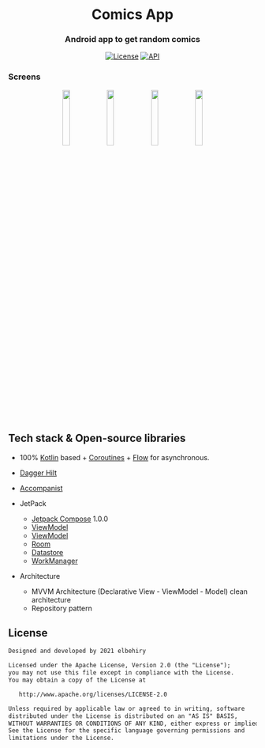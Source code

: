 <h1 align="center">Comics App</h1>
<h3 align="center">Android app to get random comics</h3>

<p align="center">
  <a href="https://opensource.org/licenses/Apache-2.0"><img alt="License" src="https://img.shields.io/badge/License-Apache%202.0-blue.svg"/></a>
  <a href="https://android-arsenal.com/api?level=21"><img alt="API" src="https://img.shields.io/badge/API-21%2B-brightgreen.svg?style=flat"/></a>
</p>

### Screens 
<p align="center">
<img src="https://user-images.githubusercontent.com/8813304/133995095-f642c22f-9a02-4a58-9def-a77bc9c9b5c2.png" width="17%"/>
<img src="https://user-images.githubusercontent.com/8813304/133995103-4cf80924-7c08-460e-9ef0-05e65fb41fab.png" width="17%"/>
<img src="https://user-images.githubusercontent.com/8813304/133995114-7d32309b-1f64-4a3d-8fbc-b25e9497ebcb.png" width="17%"/>
<img src="https://user-images.githubusercontent.com/8813304/133997671-e17e44cf-4420-41e2-8508-0e36b2aa9716.gif" width="17%"/>
</p>

## Tech stack & Open-source libraries
- 100% [Kotlin](https://kotlinlang.org/) based + [Coroutines](https://github.com/Kotlin/kotlinx.coroutines) + [Flow](https://kotlin.github.io/kotlinx.coroutines/kotlinx-coroutines-core/kotlinx.coroutines.flow/) for asynchronous.
- [Dagger Hilt](https://dagger.dev/hilt)
- [Accompanist](https://github.com/google/accompanist)

- JetPack
  - [Jetpack Compose](https://developer.android.com/jetpack/compose) 1.0.0
  - [ViewModel](https://developer.android.com/topic/libraries/architecture/viewmodel)
  - [ViewModel](https://developer.android.com/topic/libraries/architecture/viewmodel)
  - [Room](https://developer.android.com/training/data-storage/room)
  - [Datastore](https://developer.android.com/topic/libraries/architecture/datastore)
  - [WorkManager](https://developer.android.com/topic/libraries/architecture/workmanager)

- Architecture
  - MVVM Architecture (Declarative View - ViewModel - Model) clean architecture
  - Repository pattern
  

## License
```xml
Designed and developed by 2021 elbehiry

Licensed under the Apache License, Version 2.0 (the "License");
you may not use this file except in compliance with the License.
You may obtain a copy of the License at

   http://www.apache.org/licenses/LICENSE-2.0

Unless required by applicable law or agreed to in writing, software
distributed under the License is distributed on an "AS IS" BASIS,
WITHOUT WARRANTIES OR CONDITIONS OF ANY KIND, either express or implied.
See the License for the specific language governing permissions and
limitations under the License.

